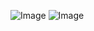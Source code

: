 ![Image](https://c.tenor.com/B_25bFobJsMAAAAi/capoo-bug-cat.gif)
![Image](https://c.tenor.com/Lg1oHSDcG24AAAAC/cat-shades.gif)



